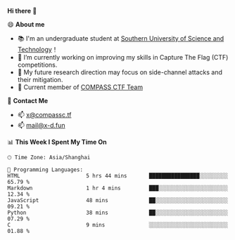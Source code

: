 **Hi there** 👋


😄 **About me**

- 📚 I'm an undergraduate student at [Southern University of Science and Technology](https://www.sustech.edu.cn)！
- 🌱 I’m currently working on improving my skills in Capture The Flag (CTF) competitions.
- 🔭 My future research direction may focus on side-channel attacks and their mitigation.
- 🚩 Current member of [COMPASS CTF Team](https://blog.compassc.tf/) 

👋 **Contact Me**

- 📫 [x@compassc.tf](mailto:x@compassc.tf)
- 📫 [mail@x-d.fun](mailto:mail@x-d.fun)


<!--START_SECTION:waka-->
📊 **This Week I Spent My Time On** 

```text
🕑︎ Time Zone: Asia/Shanghai

💬 Programming Languages: 
HTML                     5 hrs 44 mins       ████████████████░░░░░░░░░   65.79 % 
Markdown                 1 hr 4 mins         ███░░░░░░░░░░░░░░░░░░░░░░   12.34 % 
JavaScript               48 mins             ██░░░░░░░░░░░░░░░░░░░░░░░   09.21 % 
Python                   38 mins             ██░░░░░░░░░░░░░░░░░░░░░░░   07.29 % 
C                        9 mins              ░░░░░░░░░░░░░░░░░░░░░░░░░   01.88 % 
```


<!--END_SECTION:waka-->
